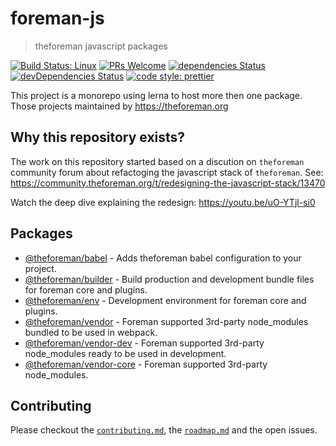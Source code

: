 # foreman-js

> theforeman javascript packages

[![Build Status: Linux](https://img.shields.io/travis/theforeman/foreman-js/master.svg?style=flat-square)](https://travis-ci.org/theforeman/foreman-js)
[![PRs Welcome](https://img.shields.io/badge/PRs-welcome-brightgreen.svg?style=flat-square)](http://makeapullrequest.com)
[![dependencies Status](https://david-dm.org/theforeman/foreman-js/status.svg)](https://david-dm.org/theforeman/foreman-js)
[![devDependencies Status](https://david-dm.org/theforeman/foreman-js/dev-status.svg)](https://david-dm.org/theforeman/foreman-js?type=dev)
[![code style: prettier](https://img.shields.io/badge/code_style-prettier-ff69b4.svg?style=flat-square)](https://github.com/prettier/prettier)

This project is a monorepo using lerna to host more then one package.
Those projects maintained by https://theforeman.org

## Why this repository exists?

The work on this repository started based on a discution on `theforeman` community forum about refactoging the javascript stack of `theforeman`.
See: https://community.theforeman.org/t/redesigning-the-javascript-stack/13470

Watch the deep dive explaining the redesign:
https://youtu.be/uO-YTjl-si0

## Packages

- [@theforeman/babel](packages/babel) - Adds theforeman babel configuration to your project.
- [@theforeman/builder](packages/builder) - Build production and development bundle files for foreman core and plugins.
- [@theforeman/env](packages/env) - Development environment for foreman core and plugins.
- [@theforeman/vendor](packages/vendor) - Foreman supported 3rd-party node_modules bundled to be used in webpack.
- [@theforeman/vendor-dev](packages/vendor-dev) - Foreman supported 3rd-party node_modules ready to be used in development.
- [@theforeman/vendor-core](packages/vendor-core) - Foreman supported 3rd-party node_modules.

## Contributing

Please checkout the [`contributing.md`](./contributing.md), the [`roadmap.md`](./roadmap.md) and the open issues.
